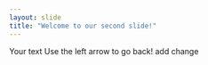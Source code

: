 ```yaml
---
layout: slide
title: "Welcome to our second slide!"
---
```

Your text
Use the left arrow to go back!
add change

